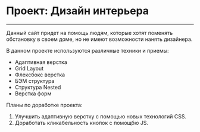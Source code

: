 # Проект: Дизайн интерьера
_____
Данный сайт придет на помощь людям, которые хотят поменять обстановку
в своем доме, но не имеют возможности нанять дизайнера.

В данном проекте используются различные техники и приемы:
* Адаптивная верстка
* Grid Layout
* Флексбокс верстка
* БЭМ структура 
* Структура Nested
* Верстка форм

Планы по доработке проекта: 

1. Улучшить адаптивную верстку с помощью новых технологий CSS.
2. Доработать кликабельность кнопок с помощбю JS.
